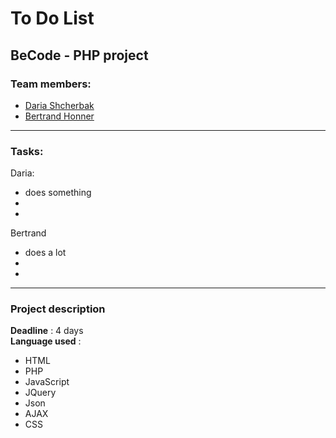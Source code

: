 # To Do List

## BeCode - PHP project


 ### Team members:
  * [Daria Shcherbak](https://github.com/SuperchillB)
  * [Bertrand Honner](https://github.com/Dara-Shelli)
  
  *****
 
 ### Tasks:
  Daria:
  - does something
  -
  -
  Bertrand 
  - does a lot
  -
  -
  *****
  
### Project description

**Deadline** : 4 days  
**Language used** :  
- HTML
- PHP
- JavaScript
- JQuery
- Json
- AJAX
- CSS






